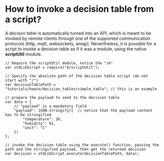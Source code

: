 # How to invoke a decision table from a script?

A decison table is automatically turned into an API, which is meant to be invoked by remote clients through one of the supported communication protocols (http, mqtt, websockets, amqp). Nevertheless, it is possible for a script to invoke a decision table as if it was a module, using the native **scriptUtil** module.

```
// Require the scriptUtil module, notice the "/m"
var stdLibScript = require("m/scriptUtil");

// Specify the absolute path of the decision table script (do not start with "/")
var decisionTablePath = "tutorials/howto/decision_tables/simple_table"; // this is an example

// prepare the payload to send to the decision table
var data = {
    // "payload" is a mandatory field
    "payload": JSON.stringify({  // notice that the payload content has to be stringified
        "temperature": 26,
        "humidity": 61,
        "unit": "C"
    })
};

// invoke the decision table using the execute() function, passing the path and the stringified payload, then get the returned decision
var decision = stdLibScript.execute(decisionTablePath, data);
```
